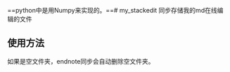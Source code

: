 ==python中是用Numpy来实现的。==# my_stackedit
同步存储我的md在线编辑的文件

## 使用方法
如果是空文件夹，endnote同步会自动删除空文件夹。
<!--stackedit_data: eyJoaXN0b3J5IjpbLTc0NjA0NjE1MF19 -->
